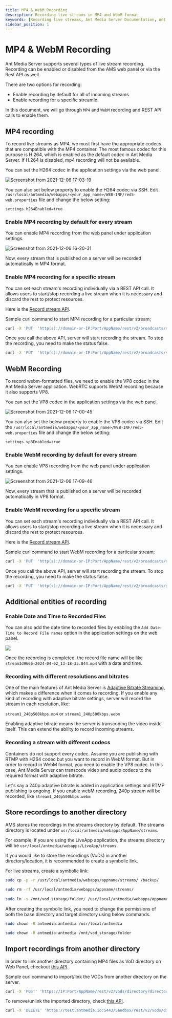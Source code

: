 ```yaml
---
title: MP4 & WebM Recording 
description: Recording live streams in MP4 and WebM format
keywords: [Recording live streams, Ant Media Server Documentation, Ant Media Server Tutorials]
sidebar_position: 1
---
```


# MP4 & WebM Recording

Ant Media Server supports several types of live stream recording. Recording can be enabled or disabled from the AMS web panel or via the Rest API as well.

There are two options for recording: 

 - Enable recording by default for all of incoming streams 
 - Enable recording for a specific streamId.

In this document, we will go through `MP4` and `WebM` recording and REST API calls to enable them.

## MP4 recording

To record live streams as MP4, we must first have the appropriate codecs that are compatible with the MP4 container. The most famous codec for this purpose is H.264, which is enabled as the default codec in Ant Media Server. If H.264 is disabled, mp4 recording will not be available. 

You can set the H264 codec in the application settings via the web panel.

![Screenshot from 2021-12-06 17-03-19](https://user-images.githubusercontent.com/32591015/144859658-8a1887e2-3e3a-4247-948f-6c35e611684a.png)

You can also set below property to enable the H264 codec via SSH. Edit `/usr/local/antmedia/webapps/<your_app_name>/WEB-INF/red5-web.properties` file and change the below setting:

`settings.h264Enabled=true`

### Enable MP4 recording by default for every stream

You can enable MP4 recording from the web panel under application settings.

![Screenshot from 2021-12-06 16-20-31](https://user-images.githubusercontent.com/32591015/144853316-ca9ef1ce-9bfd-428d-b396-3e2f935f56d0.png)

Now, every stream that is published on a server will be recorded automatically in MP4 format.

### Enable MP4 recording for a specific stream

You can set each stream's recording individually via a REST API call. It allows users to start/stop recording a live stream when it is necessary and discard the rest to protect resources. 

Here is the [Record stream API](https://antmedia.io/rest/#/default/enableRecording).

Sample curl command to start MP4 recording for a particular stream;

```bash
curl -X 'PUT' 'http(s)://domain-or-IP:Port/AppName/rest/v2/broadcasts/streamId/recording/true?recordType=mp4' -H 'accept: application/json'
```

Once you call the above API, server will start recording the stream. To stop the recording, you need to make the status false.

```bash
curl -X 'PUT' 'http(s)://domain-or-IP:Port/AppName/rest/v2/broadcasts/streamId/recording/false?recordType=mp4' -H 'accept: application/json'
```

## WebM Recording

To record webm-formatted files, we need to enable the VP8 codec in the Ant Media Server application. WebRTC supports WebM recording because it also supports VP8.

You can set the VP8 codec in the application settings via the web panel.

![Screenshot from 2021-12-06 17-00-45](https://user-images.githubusercontent.com/32591015/144859285-9dedac37-f0a7-4f0d-94d5-de97f393d194.png)

You can also set the below property to enable the VP8 codec via SSH. Edit the `/usr/local/antmedia/webapps/<your_app_name>/WEB-INF/red5-web.properties` file and change the below setting:

`settings.vp8Enabled=true`

### Enable WebM recording by default for every stream

You can enable VP8 recording from the web panel under application settings.

![Screenshot from 2021-12-06 17-09-46](https://user-images.githubusercontent.com/32591015/144860705-981906aa-1f14-41fb-a39b-f67e2c4ecda9.png)

Now, every stream that is published on a server will be recorded automatically in VP8 format.

### Enable WebM recording for a specific stream

You can set each stream's recording individually via a REST API call. It allows users to start/stop recording a live stream when it is necessary and discard the rest to protect resources. 

Here is the [Record stream API](https://antmedia.io/rest/#/default/enableRecording).

Sample curl command to start WebM recording for a particular stream;

```bash
curl -X 'PUT' 'http(s)://domain-or-IP:Port/AppName/rest/v2/broadcasts/streamId/recording/true?recordType=webm' -H 'accept: application/json'
```

Once you call the above API, server will start recording the stream. To stop the recording, you need to make the status false.

```bash
curl -X 'PUT' 'http(s)://domain-or-IP:Port/AppName/rest/v2/broadcasts/streamId/recording/false?recordType=webm' -H 'accept: application/json'
```

## Additional entities of recording

### Enable Date and Time to Recorded Files

You can also add the date time to recorded files by enabling the `Add Date-Time to Record File names` option in the application settings on the web panel.

![](@site/static/img/recording-live-streams/recording-live-streams/date-and-time.png)

Once the recording is completed, the record file name will be like `streamId9666-2024-04-02_13-18-35.844.mp4` with a date and time.

### Recording with different resolutions and bitrates

One of the main features of Ant Media Server is [Adaptive Bitrate Streaming](https://antmedia.io/docs/guides/adaptive-bitrate/adaptive-bitrate-streaming/), which makes a difference when it comes to recording. If you enable any kind of recording with adaptive bitrate settings, server will record the stream in each resolution, like:

`stream1_240p500kbps.mp4` or `stream1_240p500kbps.webm`

Enabling adaptive bitrate means the server is transcoding the video inside itself. This can extend the ability to record incoming streams.

### Recording a stream with different codecs

Containers do not support every codec. Assume you are publishing with RTMP with H264 codec but you want to record in WebM format. But in order to record in WebM format, you need to enable the VP8 codec. In this case, Ant Media Server can transcode video and audio codecs to the required format with adaptive bitrate. 

Let's say a 240p adaptive bitrate is added in application settings and RTMP publishing is ongoing. If you enable webM recording, 240p stream will be recorded, like ```stream1_240p500kbps.webm```

## Store recordings to another directory

AMS stores the recordings in the streams directory by default. The streams directory is located under `usr/local/antmedia/webapps/AppName/streams`.

For example, if you are using the LiveApp application, the streams directory will be `usr/local/antmedia/webapps/LiveApp/streams`.

If you would like to store the recordings (VoDs) in another directory/location, it is recommended to create a symbolic link.

For live streams, create a symbolic link:

```bash
sudo cp -p -r /usr/local/antmedia/webapps/appname/streams/ /backup/
    
sudo rm -rf /usr/local/antmedia/webapps/appname/streams/
    
sudo ln -s /mnt/vod_storage/folder/ /usr/local/antmedia/webapps/appname/streams
```

After creating the symbolic link, you need to change the permissions of both the base directory and target directory using below commands.

```bash
sudo chown -R antmedia:antmedia /usr/local/antmedia

sudo chown -R antmedia:antmedia /mnt/vod_storage/folder
```

## Import recordings from another directory

In order to link another directory containing MP4 files as VoD directory on Web Panel, checkout [this API](https://antmedia.io/rest/#/default/importVoDs).

Sample curl command to import/link the VODs from another directory on the server.

```bash
curl -X 'POST' 'https://IP:Port/AppName/rest/v2/vods/directory?directory=/home/recordings' -H 'accept: application/json' 
```

To remove/unlink the imported directory, check [this API](https://antmedia.io/rest/#/default/unlinksVoD).

```bash
curl -X 'DELETE' 'https://test.antmedia.io:5443/Sandbox/rest/v2/vods/directory?directory=/home/recordings' -H 'accept: application/json'
```
